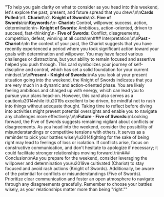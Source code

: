 "To help you gain clarity on what to consider as you head into this weekend, let's explore the past, present, and future spread that you drew:\n\n**Cards Pulled:**\n1. **Chariot**\n2. **Knight of Swords**\n3. **Five of Swords**\n\n**Keywords:**\n- **Chariot:** Control, willpower, success, action, determination\n- **Knight of Swords:** Ambitious, action-oriented, driven to succeed, fast-thinking\n- **Five of Swords:** Conflict, disagreements, competition, defeat, winning at all costs\n\n### Interpretation:\n\n**Past - Chariot:**\nIn the context of your past, the Chariot suggests that you have recently experienced a period where you took significant action toward your goals with determination and willpower. You may have faced various challenges or distractions, but your ability to remain focused and assertive helped you push through. This card symbolizes your journey of self-discipline and control, which has set a solid foundation for your current mindset.\n\n**Present - Knight of Swords:**\nAs you look at your present situation going into the weekend, the Knight of Swords indicates that you are very much in a dynamic and action-oriented phase. You are likely feeling ambitious and charged up with energy, which can lead you to pursue your plans head-on. However, this card also serves as a caution\u2014while it\u2019s excellent to be driven, be mindful not to rush into things without adequate thought. Taking time to reflect before diving into activities might prevent potential oversights and enable you to navigate any challenges more effectively.\n\n**Future - Five of Swords:**\nLooking forward, the Five of Swords suggests remaining vigilant about conflicts or disagreements. As you head into the weekend, consider the possibility of misunderstandings or competitive tensions with others. It serves as a reminder to pick your battles wisely\u2014fighting for the sake of being right may lead to feelings of loss or isolation. If conflicts arise, focus on constructive communication, and don't hesitate to apologize if necessary; it could facilitate stronger relationships moving forward.\n\n### Conclusion:\nAs you prepare for the weekend, consider leveraging the willpower and determination you\u2019ve cultivated (Chariot) to stay focused and avoid rash actions (Knight of Swords). Additionally, be aware of the potential for conflicts or misunderstandings (Five of Swords). Prioritize clear communication and foster an open atmosphere to navigate through any disagreements gracefully. Remember to choose your battles wisely, as your relationships matter more than being \"right.\""
